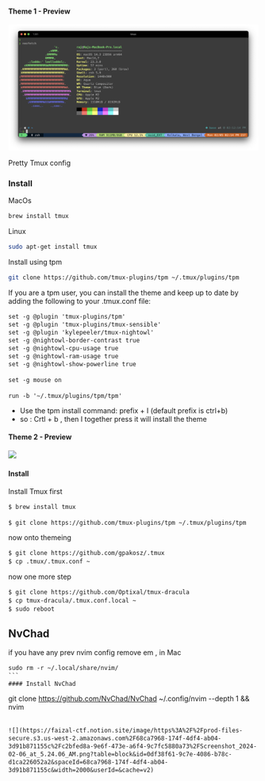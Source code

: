#### Theme 1 - Preview 

![](PoC.png)

Pretty Tmux config

### Install
MacOs
```bash
brew install tmux
```
Linux
```bash
sudo apt-get install tmux
```
Install using tpm 
```bash
git clone https://github.com/tmux-plugins/tpm ~/.tmux/plugins/tpm
```

If you are a tpm user, you can install the theme and keep up to date by adding the following to your .tmux.conf file:
```
set -g @plugin 'tmux-plugins/tpm'
set -g @plugin 'tmux-plugins/tmux-sensible'
set -g @plugin 'kylepeeler/tmux-nightowl'
set -g @nightowl-border-contrast true
set -g @nightowl-cpu-usage true
set -g @nightowl-ram-usage true
set -g @nightowl-show-powerline true

set -g mouse on

run -b '~/.tmux/plugins/tpm/tpm'
```
- Use the tpm install command: prefix + I (default prefix is ctrl+b)
- so : Crtl + b , then I together press it will install the theme


#### Theme 2 - Preview

![](https://github-production-user-asset-6210df.s3.amazonaws.com/30806882/302259846-4017cada-dcb7-4aa6-82b1-470f53fba6da.png?X-Amz-Algorithm=AWS4-HMAC-SHA256&X-Amz-Credential=AKIAVCODYLSA53PQK4ZA%2F20240205%2Fus-east-1%2Fs3%2Faws4_request&X-Amz-Date=20240205T104333Z&X-Amz-Expires=300&X-Amz-Signature=8f3bdb7d9f4a4a6c62428e74e6b23cbcec7195f53dcb534c75bcaa68e7c2c999&X-Amz-SignedHeaders=host&actor_id=0&key_id=0&repo_id=0)


#### Install
Install Tmux first
```
$ brew install tmux

$ git clone https://github.com/tmux-plugins/tpm ~/.tmux/plugins/tpm
```
now onto themeing

```bash
$ git clone https://github.com/gpakosz/.tmux
$ cp .tmux/.tmux.conf ~
```
now one more step
```bash
$ git clone https://github.com/Optixal/tmux-dracula
$ cp tmux-dracula/.tmux.conf.local ~
$ sudo reboot
```

## NvChad
if you have any prev nvim config remove em , in Mac
```
sudo rm -r ~/.local/share/nvim/
​```
#### Install NvChad
```
git clone https://github.com/NvChad/NvChad ~/.config/nvim --depth 1 && nvim
```

![](https://faizal-ctf.notion.site/image/https%3A%2F%2Fprod-files-secure.s3.us-west-2.amazonaws.com%2F68ca7968-174f-4df4-ab04-3d91b871155c%2Fc2bfed8a-9e6f-473e-a6f4-9c7fc5880a73%2FScreenshot_2024-02-06_at_5.24.06_AM.png?table=block&id=0df38f61-9c7e-4086-b78c-d1ca226052a2&spaceId=68ca7968-174f-4df4-ab04-3d91b871155c&width=2000&userId=&cache=v2)

